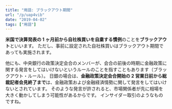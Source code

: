 ```yaml
---
title: "用語: ブラックアウト期間"
url: "/p/uap4vib"
date: "2019-04-02"
tags: ["用語"]
---
```


**米国で決算発表の 1 ヶ月前から自社株買いを自粛する慣例**のことを**ブラックアウト**といいます。
ただし、事前に設定された自社株買いはブラックアウト期間であっても実施されます。

他にも、中央銀行の政策決定会合のメンバーが、会合の前後の時期に金融政策に関する発言をしてはいけないというルールのことを指すこともあります（ブラックアウト・ルール）。
日銀の場合は、**金融政策決定会合開始の 2 営業日前から総裁記者会見終了まで**は、金融政策および金融経済情勢に関して発言をしてはいけないとされています。
そのような発言が許されると、市場関係者が先に相場を大きく動かしてしまう可能性があるからです。
インサイダー取引のようなものですね。

